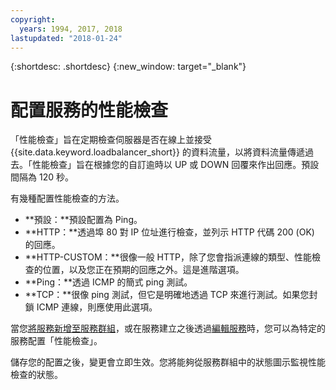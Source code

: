 ```yaml
---
copyright:
  years: 1994, 2017, 2018
lastupdated: "2018-01-24"
---
```


{:shortdesc: .shortdesc}
{:new_window: target="_blank"}

# 配置服務的性能檢查

「性能檢查」旨在定期檢查伺服器是否在線上並接受 {{site.data.keyword.loadbalancer_short}} 的資料流量，以將資料流量傳遞過去。「性能檢查」旨在根據您的自訂逾時以 UP 或 DOWN 回覆來作出回應。預設間隔為 120 秒。

有幾種配置性能檢查的方法。

- **預設：**預設配置為 Ping。
- **HTTP：**透過埠 80 對 IP 位址進行檢查，並列示 HTTP 代碼 200 (OK) 的回應。
- **HTTP-CUSTOM：**很像一般 HTTP，除了您會指派連線的類型、性能檢查的位置，以及您正在預期的回應之外。這是進階選項。
- **Ping：**透過 ICMP 的簡式 ping 測試。
- **TCP：**很像 ping 測試，但它是明確地透過 TCP 來進行測試。如果您封鎖 ICMP 連線，則應使用此選項。

當您[將服務新增至服務群組](add-service-service-group.html)，或在服務建立之後透過[編輯服務](edit-service-load-balancer.html)時，您可以為特定的服務配置「性能檢查」。

儲存您的配置之後，變更會立即生效。您將能夠從服務群組中的狀態圖示監視性能檢查的狀態。
